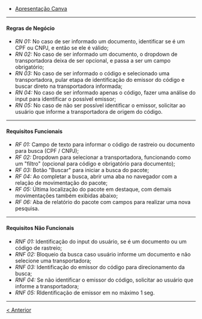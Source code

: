 - [Apresentação Canva](https://www.canva.com/design/DAGN9jdgKNo/DYShqoxgmHAZmGO4mAMAeA/view?utm_content=DAGN9jdgKNo&utm_campaign=designshare&utm_medium=link&utm_source=editor)
---
#### Regras de Negócio
- *RN 01:* No caso de ser informado um documento, identificar se é um CPF ou CNPJ, e então se ele é válido;
- *RN 02:* No caso de ser informado um documento, o dropdown de transportadora deixa de ser opcional, e passa a ser um campo obrigatório;
- *RN 03:* No caso de ser informado o código e selecionado uma transportadora, pular etapa de identificação do emissor do código e buscar direto na transportadora informada;
- *RN 04:* No caso de ser informado apenas o código, fazer uma análise do input para identificar o possível emissor;
- *RN 05:* No caso de não ser possível identificar o emissor, solicitar ao usuário que informe a transportadora de origem do código.
---
#### Requisitos Funcionais
- *RF 01:* Campo de texto para informar o código de rastreio ou documento para busca (CPF / CNPJ);
- *RF 02:* Dropdown para selecionar a transportadora, funcionando como um "filtro" (opcional para código e obrigatório para documento);
- *RF 03:* Botão "Buscar" para iniciar a busca do pacote;
- *RF 04:* Ao completar a busca, abrir uma aba no navegador com a relação de movimentação do pacote;
- *RF 05:* Última localização do pacote em destaque, com demais movimentações também exibidas abaixo;
- *RF 06:* Aba de relatório do pacote com campos para realizar uma nova pesquisa.
---
#### Requisitos Não Funcionais
- *RNF 01:* Identificação do input do usuário, se é um documento ou um código de rastreio;
- *RNF 02:* Bloqueio da busca caso usuário informe um documento e não selecione uma transportadora;
- *RNF 03:* Identificação do emissor do código para direcionamento da busca;
- *RNF 04:* Se não identificar o emissor do código, solicitar ao usuário que informe a transportadora;
- *RNF 05:* RIdentificação de emissor em no máximo 1 seg.
---
[< Anterior](Hipóteses)